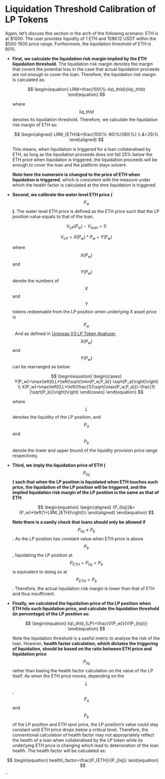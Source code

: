 # Liquidation Threshold Calibration of LP Tokens

Again, let’s discuss this section in the arch of the following scenario: ETH is at $1000. The user provides liquidity of 1 ETH and 1596.12 USDT within the $500-1500 price range. Furthermore, the liquidation threshold of ETH is 80%.

*   **First, we calculate the liquidation risk margin implied by the ETH liquidation threshold.** The liquidation risk margin denotes the margin that covers the potential loss in the case that actual liquidation proceeds are not enough to cover the loan. Therefore, the liquidation risk margin is calculated as:

    $$
    \begin{equation} LRM=\frac{100\%-liq\_thld}{liq\_thld} \end{equation}
    $$

    where $$liq\_thld$$ denotes its liquidation threshold. Therefore, we calculate the liquidation risk margin of ETH as:

    $$
    \begin{aligned} LRM_{ETH}&=\frac{100\%-80\%}{80\%} \\ &=25\% \end{aligned}
    $$

    This means, when liquidation is triggered for a loan collateralised by ETH, as long as the liquidation proceeds does not fall 25% below the ETH price when liquidation is triggered, the liquidation proceeds will be enough to cover the loan and the platform stays solvent.

    **Note here the numeraire is changed to the price of ETH when liquidation is triggered**, which is consistent with the measure under which the health factor is calculated at the time liquidation is triggered.
*   **Second, we calibrate the water level ETH price (**$$P_w$$**)**. The water level ETH price is defined as the ETH price such that the LP position value equals to that of the loan.

    $$
    \begin{equation} V_{LP}(P_w)-V_{loan}=0 \end{equation}
    $$

    $$
    \begin{equation} V_{LP}=X(P_w)*P_w+Y(P_w) \end{equation}
    $$

    where $$X(P_w)$$ and $$Y(P_w)$$ denote the numbers of $$X$$ and $$Y$$ tokens redeemable from the LP position when underlying X asset price is $$P_w$$. And as defined in [Uniswap V3 LP Token Analyzer](uniswap-v3-lp-token-analyzer.md), $$X(P_w)$$ and $$Y(P_w)$$ can be rearranged as below:

    $$
    \begin{equation} \begin{cases} Y(P_w)=\max\left(0,L*\left(\sqrt{\min(P_w,P_b)}-\sqrt{P_a}\right)\right) \\ X(P_w)=\max\left(0,L*\left(\frac{1}{\sqrt{\max(P_w,P_a)}}-\frac{1}{\sqrt{P_b}}\right)\right) \end{cases} \end{equation}
    $$

    where $$L$$ denotes the liquidity of the LP position, and $$P_a$$ and $$P_b$$ denote the lower and upper bound of the liquidity provision price range respectively.
*   **Third, we imply the liquidation price of ETH (**$$P_{liq}$$**) such that when the LP position is liquidated when ETH touches such price,  the liquidation of the LP position will be triggered, and the implied liquidation risk margin of the LP position is the same as that of ETH**:

    $$
    \begin{equation} \begin{aligned} {P_{liq}}&={P_w}*\left(1+LRM_{ETH}\right)\\ \end{aligned} \end{equation}
    $$

    **Note there is a sanity check that loans should only be allowed if** $$P_{liq} \le P_b$$**.** As the LP position has constant value when ETH price is above $$P_b$$, liquidating the LP position at $$P_{ETH}=P_{liq}>P_b$$ is equivalent to doing so at $$P_{ETH}=P_b$$. Therefore, the actual liquidation risk margin is lower than that of ETH and thus insufficient.
*   **Finally, we calculated the liquidation price of the LP position when ETH hits such liquidation price, and calculate the liquidation threshold (in percentage) of the LP position as:**

    $$
    \begin{equation} liq\_thld_{LP}=\frac{V(P_w)}{V(P_{liq})} \end{equation}
    $$

    Note the liquidation threshold is a useful metric to analyse the risk of the loan. However, **health factor calculation, which dictates the triggering of liquidation, should be based on the ratio between ETH price and liquidation price** $$P_{liq}$$ rather than basing the health factor calculation on the value of the LP itself. As when the ETH price moves, depending on the $$L$$, $$P_a$$ and $$P_b$$ of the LP position and ETH spot price, the LP position’s value could stay constant until ETH price drops below a critical level. Therefore, the conventional calculation of health factor may not appropriately reflect the health of a loan when collateralised by the LP token while its underlying ETH price is changing which lead to deterioration of the loan health. The health factor will be calculated as:

$$
\begin{equation} health\_factor=\frac{P_{ETH}}{P_{liq}} \end{equation}
$$

_``_
